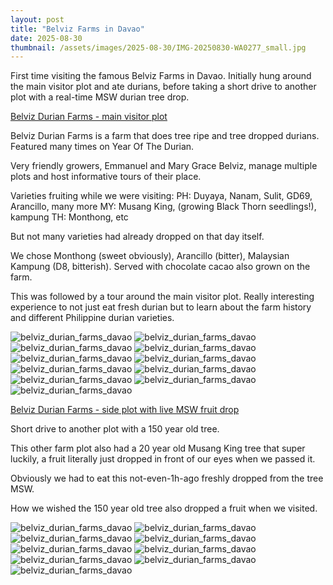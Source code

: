 ```yaml
---
layout: post
title: "Belviz Farms in Davao"
date: 2025-08-30
thumbnail: /assets/images/2025-08-30/IMG-20250830-WA0277_small.jpg
---
```


First time visiting the famous Belviz Farms in Davao. Initially hung around the main visitor plot and ate durians, before taking a short drive to another plot with a real-time MSW durian tree drop.

<u>Belviz Durian Farms - main visitor plot</u>

Belviz Durian Farms is a farm that does tree ripe and tree dropped durians. Featured many times on Year Of The Durian. 

Very friendly growers, Emmanuel and Mary Grace Belviz, manage multiple plots and host informative tours of their place.

Varieties fruiting while we were visiting:
PH: Duyaya, Nanam, Sulit, GD69, Arancillo, many more
MY: Musang King, (growing Black Thorn seedlings!), kampung
TH: Monthong, etc

But not many varieties had already dropped on that day itself.

We chose Monthong (sweet obviously), Arancillo (bitter), Malaysian Kampung (D8, bitterish). Served with chocolate cacao also grown on the farm.

This was followed by a tour around the main visitor plot. Really interesting experience to not just eat fresh durian but to learn about the farm history and different Philippine durian varieties.

<img src="/assets/images/2025-08-30/20250830_141808_small.jpg" class="small-img" alt="belviz_durian_farms_davao">
<img src="/assets/images/2025-08-30/20250830_130635_small.jpg" class="small-img" alt="belviz_durian_farms_davao">
<img src="/assets/images/2025-08-30/20250830_130640_small.jpg" class="small-img" alt="belviz_durian_farms_davao">
<img src="/assets/images/2025-08-30/20250830_130759_small.jpg" class="small-img" alt="belviz_durian_farms_davao">
<img src="/assets/images/2025-08-30/20250830_131846_small.jpg" class="small-img" alt="belviz_durian_farms_davao">
<img src="/assets/images/2025-08-30/20250830_135501_small.jpg" class="small-img" alt="belviz_durian_farms_davao">
<img src="/assets/images/2025-08-30/20250830_135511_small.jpg" class="small-img" alt="belviz_durian_farms_davao">
<img src="/assets/images/2025-08-30/20250830_135737_small.jpg" class="small-img" alt="belviz_durian_farms_davao">
<img src="/assets/images/2025-08-30/20250830_140752_small.jpg" class="small-img" alt="belviz_durian_farms_davao">
<img src="/assets/images/2025-08-30/20250830_140903_small.jpg" class="small-img" alt="belviz_durian_farms_davao">
<img src="/assets/images/2025-08-30/20250830_141526_small.jpg" class="small-img" alt="belviz_durian_farms_davao">


<u>Belviz Durian Farms - side plot with live MSW fruit drop</u>

Short drive to another plot with a 150 year old tree.

This other farm plot also had a 20 year old Musang King tree that super luckily, a fruit literally just dropped in front of our eyes when we passed it.

Obviously we had to eat this not-even-1h-ago freshly dropped from the tree MSW.

How we wished the 150 year old tree also dropped a fruit when we visited.

<img src="/assets/images/2025-08-30/20250830_143746_small.jpg" class="small-img" alt="belviz_durian_farms_davao">
<img src="/assets/images/2025-08-30/20250830_143956_small.jpg" class="small-img" alt="belviz_durian_farms_davao">
<img src="/assets/images/2025-08-30/20250830_144110(2)_small.jpg" class="small-img" alt="belviz_durian_farms_davao">
<img src="/assets/images/2025-08-30/20250830_144110(3)_small.jpg" class="small-img" alt="belviz_durian_farms_davao">
<img src="/assets/images/2025-08-30/20250830_143956(1)_small.jpg" class="small-img" alt="belviz_durian_farms_davao">
<img src="/assets/images/2025-08-30/20250830_144110(1)_small.jpg" class="small-img" alt="belviz_durian_farms_davao">
<img src="/assets/images/2025-08-30/20250830_144110_small.jpg" class="small-img" alt="belviz_durian_farms_davao">
<img src="/assets/images/2025-08-30/IMG-20250830-WA0290_small.jpg" class="small-img" alt="belviz_durian_farms_davao">
<img src="/assets/images/2025-08-30/IMG-20250830-WA0277_small.jpg" class="small-img" alt="belviz_durian_farms_davao">



